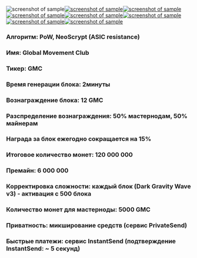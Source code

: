 ![screenshot of sample](https://cdn.discordapp.com/attachments/651853753019924520/655599336046067729/1_864SHAPKA_GMC.png)[![screenshot of sample](
https://cdn.discordapp.com/attachments/651853753019924520/655600972889980930/web140.png)](https://www.globalmovement.club)[![screenshot of sample](
https://cdn.discordapp.com/attachments/651853753019924520/655601493218557952/POOL.png)](https://pool.gmastercoin.com)[![screenshot of sample](
https://cdn.discordapp.com/attachments/651853753019924520/655602215481901112/explorer.png)](https://chain.gmastercoin.com)[![screenshot of sample](
https://cdn.discordapp.com/attachments/651853753019924520/655602621368762390/discord.png)](https://discord.gg/NUceHNH)[![screenshot of sample](
https://cdn.discordapp.com/attachments/651853753019924520/655602621368762390/discord.png)](https://discord.gg/NUceHNH)[![screenshot of sample](
https://cdn.discordapp.com/attachments/651853753019924520/655602621368762390/discord.png)](https://discord.gg/NUceHNH)[![screenshot of sample](
https://cdn.discordapp.com/attachments/651853753019924520/655598017830846467/2SHAPKA_GMC.png)](https://discord.gg/NUceHNH)  
###  Алгоритм: PoW, NeoScrypt (ASIC resistance)
###  Имя: Global Movement Club
###  Тикер: GMC
###  Время генерации блока: 2минуты
###  Вознаграждение блока: 12 GMC
###  Разспределение вознаграждения: 50% мастернодам, 50% майнерам
###  Награда за блок ежегодно сокращается на 15%
###  Итоговое количество монет: 120 000 000
###  Премайн: 6 000 000
###  Корректировка сложности: каждый блок (Dark Gravity Wave v3) - активация с 500 блока
###  Количество монет для мастерноды: 5000 GMC
###  Приватность: микширование средств (сервис PrivateSend)
###  Быстрые платежи: сервис InstantSend (подтверждение InstantSend: ~ 5 секунд)
